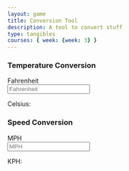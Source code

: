 ```yaml
---
layout: game
title: Conversion Tool
description: A tool to convert stuff
type: tangibles
courses: { week: {week: 3} }
---
```


### Temperature Conversion

<!-- Input Fahrenheit Temperature -->
<p>
  <label>Fahrenheit</label> <br>
  <input id="inputFahrenheit" type="number" placeholder="Fahrenheit" oninput="temperatureConverter(this.value)" onchange="temperatureConverter(this.value)">
</p>

<!-- Output of Function Below -->
<p>Celsius: <span id="outputCelsius"></span></p>


<!-- Math Conversion of F to C -->
<script>
function temperatureConverter(valNum) {
  valNum = parseFloat(valNum);
  document.getElementById("outputCelsius").innerHTML=(valNum-32)*(5/9);
}
</script>


### Speed Conversion

<!-- Input MPH -->
<p>
  <label>MPH</label> <br>
  <input id="inputMPH" type="number" placeholder="MPH" oninput="speedConverter(this.value)" onchange="speedConverter(this.value)">
</p>

<!-- Output of Function Below -->
<p>KPH: <span id="outputKPH"></span></p>

<!-- Math Conversion from MPH to KPH -->
<script>
function speedConverter(valNum) {
  valNum = parseFloat(valNum);
  document.getElementById("outputKPH").innerHTML=(valNum*1.609344);
}
</script>


<!-- Reference: https://www.w3schools.com/howto/howto_js_speed_converter.asp -->
